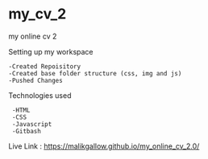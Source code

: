 # my_cv_2
my online cv 2

Setting up my workspace

    -Created Repoisitory
    -Created base folder structure (css, img and js)
    -Pushed Changes

Technologies used
     
     -HTML
     -CSS
     -Javascript
     -Gitbash

Live Link : https://malikgallow.github.io/my_online_cv_2.0/
 
